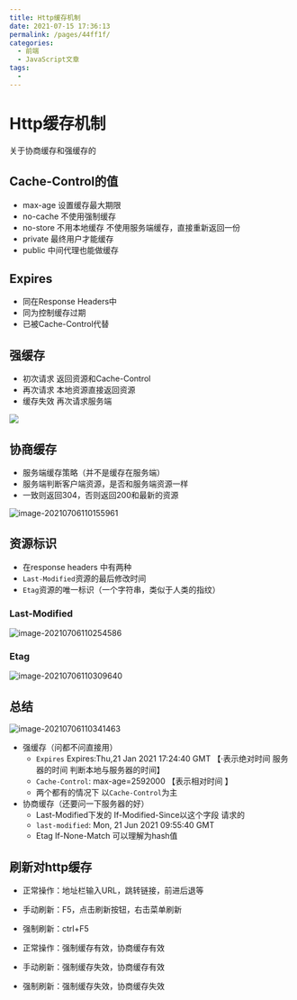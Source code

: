 ```yaml
---
title: Http缓存机制
date: 2021-07-15 17:36:13
permalink: /pages/44ff1f/
categories:
  - 前端
  - JavaScript文章
tags:
  - 
---
```

# Http缓存机制

关于协商缓存和强缓存的

## Cache-Control的值

- max-age 设置缓存最大期限
- no-cache 不使用强制缓存
- no-store 不用本地缓存 不使用服务端缓存，直接重新返回一份
-  private 最终用户才能缓存
-  public 中间代理也能做缓存

## Expires

- 同在Response Headers中
- 同为控制缓存过期
- 已被Cache-Control代替

## 强缓存

- 初次请求 返回资源和Cache-Control
-  再次请求 本地资源直接返回资源
- 缓存失效 再次请求服务端

![](https://gitee.com/sheep101/typora-img-save/raw/master/img/20210706110107.png)

## 协商缓存

- 服务端缓存策略（并不是缓存在服务端）
-  服务端判断客户端资源，是否和服务端资源一样
-  一致则返回304，否则返回200和最新的资源

![image-20210706110155961](https://gitee.com/sheep101/typora-img-save/raw/master/img/20210706110156.png)



## 资源标识

- 在response headers 中有两种
- `Last-Modified`资源的最后修改时间
- `Etag`资源的唯一标识（一个字符串，类似于人类的指纹）

### Last-Modified

![image-20210706110254586](https://gitee.com/sheep101/typora-img-save/raw/master/img/20210706110254.png)

### Etag

![image-20210706110309640](https://gitee.com/sheep101/typora-img-save/raw/master/img/20210706110309.png)

## 总结

![image-20210706110341463](https://gitee.com/sheep101/typora-img-save/raw/master/img/20210706110341.png)

- 强缓存（问都不问直接用）
  - `Expires` Expires:Thu,21 Jan 2021 17:24:40 GMT 【·表示绝对时间 服务器的时间 判断本地与服务器的时间】
  - `Cache-Control`: max-age=2592000             【表示相对时间 】
  - 两个都有的情况下 以`Cache-Control`为主
- 协商缓存（还要问一下服务器的好）
  - Last-Modified下发的  If-Modified-Since以这个字段 请求的
  - `last-modified`: Mon, 21 Jun 2021 09:55:40 GMT
  - Etag If-None-Match 可以理解为hash值

## 刷新对http缓存

- 正常操作：地址栏输入URL，跳转链接，前进后退等

-  手动刷新：F5，点击刷新按钮，右击菜单刷新 
  
- 强制刷新：ctrl+F5

- 正常操作：强制缓存有效，协商缓存有效

- 手动刷新：强制缓存失效，协商缓存有效

- 强制刷新：强制缓存失效，协商缓存失效

















